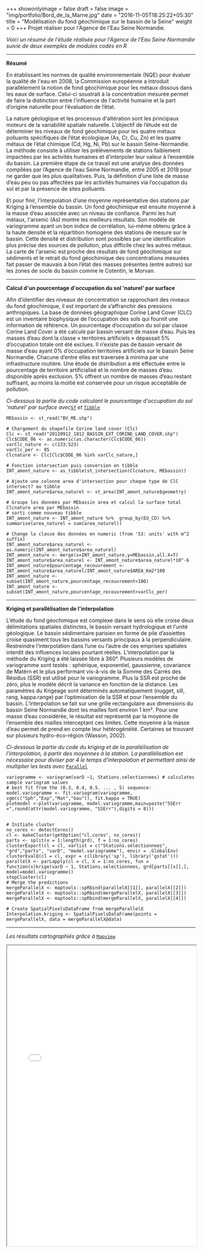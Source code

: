 
+++
showonlyimage = false
draft = false
image = "img/portfolio/Bord_de_la_Marne.jpg"
date = "2016-11-05T18:25:22+05:30"
title = "Modélisation du fond géochimique sur le bassin de la Seine"
weight = 0
+++
Projet réaliser pour l'Agence de l'Eau Seine Normandie.
<!--more-->

<i>Voici un résumé de l'étude réalisée pour l'Agence de l'Eau Seine Normandie suivie de deux exemples de modules codés en R</i>
___

<b>Résumé </b>

En établissant les normes de qualité environnementale (NQE) pour évaluer la qualité de l'eau en 2008, la Commission européenne a introduit parallèlement la notion de fond géochimique pour les métaux dissous dans les eaux de surface. Celui-ci soustrait à la concentration mesurée permet de faire la distinction entre l'influence de l'activité humaine et la part d’origine naturelle pour l’évaluation de l’état.

La nature géologique et les processus d'altération sont les principaux moteurs de la variabilité spatiale naturelle. L’objectif de l’étude est de déterminer les niveaux de fond géochimique pour les quatre métaux polluants spécifiques de l’état écologique (As, Cr, Cu, Zn) et les quatre métaux de l’état chimique (Cd, Hg, Ni, Pb) sur le bassin Seine-Normandie. La méthode consiste à utiliser les prélèvements de stations faiblement impactées par les activités humaines et d’interpoler leur valeur à l’ensemble du bassin. La première étape de ce travail est une analyse des données compilées par l’Agence de l’eau Seine Normandie, entre 2005 et 2018 pour ne garder que les plus qualitatives. Puis, la définition d’une liste de masse d’eau peu ou pas affectées par les activités humaines via l’occupation du sol et par la présence de sites polluants. 

Et pour finir, l’interpolation d’une moyenne représentative des stations par Kriging à l’ensemble du bassin. Un fond géochimique est ensuite moyenné à la masse d’eau associée avec un niveau de confiance. Parmi les huit métaux, l'arsenic (As) montre les meilleurs résultats. Son modèle de variogramme ayant un bon indice de corrélation, lui-même obtenu grâce à la haute densité et la répartition homogène des stations de mesure sur le bassin. Cette densité et distribution sont possibles par une identification plus précise des sources de pollution, plus difficile chez les autres métaux. La carte de l'arsenic est proche des résultats de fond géochimique sur sédiments et le retrait du fond géochimique des concentrations mesurées fait passer de mauvais à bon l’état des masses présentes (entre autres) sur les zones de socle du bassin comme le Cotentin, le Morvan.


___

<b> Calcul d'un pourcentage d'occupation du sol 'naturel' par surface </b> 

Afin d’identifier des niveaux de concentration se rapprochant des niveaux du fond géochimique, il est important de s’affranchir des pressions anthropiques. La base de données géographique Corine Land Cover (CLC) est un inventaire biophysique de l’occupation des sols qui fournit une information de référence. Un pourcentage d’occupation du sol par classe Corine Land Cover a été calculé par bassin versant de masse d’eau. Puis les masses d’eau dont la classe « territoires artificiels » dépassait 5% d’occupation totale ont été exclues. Il n’existe pas de bassin versant de masse d’eau ayant 0% d’occupation territoires artificiels sur le bassin Seine Normandie. Chacune d’entre elles est traversée à minima par une infrastructure routière. Une étude de distribution a été effectuée entre le pourcentage de territoire artificialisé et le nombre de masses d’eau disponible après exclusion. 5% offrent un nombre de masses d’eau restant suffisant, au moins la moitié est conservée pour un risque acceptable de pollution. 

 <i>Ci-dessous la partie du code calculant le pourcentage d'occupation du sol 'naturel' par surface avec</i><a href="https://github.com/r-spatial/sf">`Sf`</a>
  <i>et</i> <a href="https://cran.r-project.org/web/packages/tibble/index.html">`Tibble`</a>
```{r}
MEbassin <- st_read("BV_ME.shp") 

# Chargement du shapefile Corine land cover (Clc)
Clc <- st_read("20120912_1812_BASSIN_EXT_CORINE_LAND_COVER.shp")
Clc$CODE_06 <- as.numeric(as.character(Clc$CODE_06))
varClc_nature <- c(133:523)
varClc_per <- 95
Clcnature <- Clc[Clc$CODE_06 %in% varClc_nature,]

# Fonction intersection puis conversion en tibble
INT_amont_nature <- as_tibble(st_intersection(Clcnature, MEbassin))

# Ajoute une colonne area d'intersection pour chaque type de ClC intersect? au tibble
INT_amont_nature$area_naturel <- st_area(INT_amont_nature$geometry)

# Groupe les données par MEbassin area et calcul la surface total Clcnature area par MEbassin
# sorti comme nouveau tibble
INT_amont_nature <- INT_amont_nature %>%  group_by(EU_CD) %>%  summarise(area_naturel = sum(area_naturel))

# Change la classe des données en numeric (from 'S3: units' with m^2 suffix)
INT_amont_nature$area_naturel <- as.numeric(INT_amont_nature$area_naturel)
INT_amont_nature <- merge(x=INT_amont_nature,y=MEbassin,all.X=T)
INT_amont_nature$area_naturel <- INT_amont_nature$area_naturel*10^-6
INT_amont_nature$pourcentage_recouvrement <- INT_amont_nature$area_naturel/INT_amont_nature$AREA_Km2*100
INT_amont_nature <- subset(INT_amont_nature,pourcentage_recouvrement<100)
INT_amont_nature <- subset(INT_amont_nature,pourcentage_recouvrement>varClc_per)

```
___

<b> Kriging et parallèlisation de l'interpolation </b>

L’étude du fond géochimique est complexe dans le sens où elle croise deux délimitations spatiales distinctes, le bassin versant hydrologique et l’unité géologique. Le bassin sédimentaire parisien en forme de pile d’assiettes croise quasiment tous les bassins versants principaux à la perpendiculaire. Restreindre l’interpolation dans l’une ou l’autre de ces emprises spatiales interdit des influences locales pourtant réelles. L’interpolation par la méthode du Kriging a été laissée libre à 360°. Plusieurs modèles de variogramme sont testés : sphérique, exponentiel, gaussienne, covariance de Matérn et le plus performant vis-à-vis de la Somme des Carrés des Résidus (SSR) est utilisé pour le variogramme. Plus la SSR est proche de zéro, plus le modèle décrit la variance en fonction de la distance. Les paramètres du Krigeage sont déterminés automatiquement (nugget, sill, rang, kappa.range) par l’optimisation de la SSR et pour l’ensemble du bassin. L’interpolation se fait sur une grille rectangulaire aux dimensions du bassin Seine Normandie dont les mailles font environ 1 km². Pour une masse d’eau considérée, le résultat est représenté par la moyenne de l’ensemble des mailles interceptant ces limites. Cette moyenne à la masse d’eau permet de prend en compte leur hétérogénéité. Certaines se trouvant sur plusieurs hydro-éco-région (Wasson, 2002). 

 <i> Ci-dessous la partie du code du kriging et de la parallélisation de l'interpolation, à partir des moyennes à la station. La parallélisation est nécessaire pour diviser par 4 le temps d'interpolation et permettant ainsi de multiplier les tests avec </i> <a href="https://stat.ethz.ch/R-manual/R-devel/library/parallel/doc/parallel.pdf">`Parallel`</a>  
 

```{r}
variogramme <- variogram(varD ~1, Stations.selectionnees) # calculates sample variogram values 
# best fit from the (0.3, 0.4, 0.5. ... , 5) sequence:
model.variogramme <- fit.variogram(variogramme, vgm(c("Sph","Exp","Mat","Gau")), fit.kappa = TRUE)
plotmodel <-plot(variogramme, model.variogramme,main=paste("SSErr =",round(attr(model.variogramme, "SSErr"),digits = 8)))


# Initiate cluster 
no_cores <- detectCores() 
cl <- makeCluster(getOption("cl.cores", no_cores))
parts <- split(x = 1:length(grd), f = 1:no_cores)
clusterExport(cl = cl, varlist = c("Stations.selectionnees", "grd","parts", "varD", "model.variogramme"), envir = .GlobalEnv)
clusterEvalQ(cl = cl, expr = c(library('sp'), library('gstat')))
parallelX <- parLapply(cl = cl, X = 1:no_cores, fun = function(x)krige(varD ~ 1, Stations.selectionnees, grd[parts[[x]],], model=model.variogramme))
stopCluster(cl)
# Merge the predictions    
mergeParallelX <- maptools::spRbind(parallelX[[1]], parallelX[[2]])
mergeParallelX <- maptools::spRbind(mergeParallelX, parallelX[[3]])
mergeParallelX <- maptools::spRbind(mergeParallelX, parallelX[[4]])

# Create SpatialPixelsDataFrame from mergeParallelX
Interpolation.kriging <- SpatialPixelsDataFrame(points = mergeParallelX, data = mergeParallelX@data)

```
___
<i> Les résultats cartographiés grâce à </i> <a href="https://cran.r-project.org/web/packages/mapview/index.html">`Mapview`</a>

<iframe src='/img/mapview_station_arsenic_mean.html' width="100%" height="800" ></iframe>
